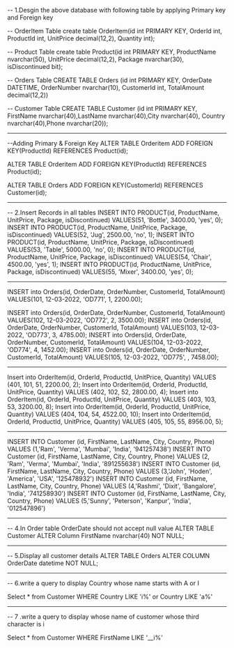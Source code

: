 
-- 1.Desgin the above database with following table by applying Primary key and Foreign key

-- OrderItem Table
create table OrderItem(id int PRIMARY KEY, OrderId int, ProductId int, UnitPrice decimal(12,2), Quantity int);

-- Product Table
create table Product(id int PRIMARY KEY, ProductName nvarchar(50), UnitPrice decimal(12,2), Package nvarchar(30), isDiscontinued bit);

-- Orders Table
CREATE TABLE Orders (id int PRIMARY KEY, OrderDate DATETIME, OrderNumber nvarchar(10), CustomerId int, TotalAmount decimal(12,2))

-- Customer Table
CREATE TABLE Customer (id int PRIMARY KEY, FirstName nvarchar(40),LastName nvarchar(40),City nvarchar(40), Country nvarchar(40),Phone nvarchar(20));

----------------------------------------------

--Adding Primary & Foreign Key
ALTER TABLE Orderitem
ADD FOREIGN KEY(ProductId) REFERENCES Product(id);

ALTER TABLE Orderitem
ADD FOREIGN KEY(ProductId) REFERENCES Product(id);

ALTER TABLE Orders
ADD FOREIGN KEY(CustomerId) REFERENCES Customer(id);

------------------------------------------------

-- 2.Insert Records in all tables 
INSERT INTO PRODUCT(id, ProductName, UnitPrice, Package, isDiscontinued) VALUES(51, 'Bottle', 3400.00, 'yes', 0);
INSERT INTO PRODUCT(id, ProductName, UnitPrice, Package, isDiscontinued) VALUES(52, 'Jug', 2500.00, 'no', 1);
INSERT INTO PRODUCT(id, ProductName, UnitPrice, Package, isDiscontinued) VALUES(53, 'Table', 5000.00, 'no', 0);
INSERT INTO PRODUCT(id, ProductName, UnitPrice, Package, isDiscontinued) VALUES(54, 'Chair', 4500.00, 'yes', 1);
INSERT INTO PRODUCT(id, ProductName, UnitPrice, Package, isDiscontinued) VALUES(55, 'Mixer', 3400.00, 'yes', 0);

------------------------------------------
INSERT into Orders(id, OrderDate, OrderNumber, CustomerId, TotalAmount) VALUES(101, 12-03-2022, 'OD771', 1, 2200.00);

INSERT into Orders(id, OrderDate, OrderNumber, CustomerId, TotalAmount) VALUES(102, 12-03-2022, 'OD772', 2, 3500.00);
INSERT into Orders(id, OrderDate, OrderNumber, CustomerId, TotalAmount) VALUES(103, 12-03-2022, 'OD773', 3, 4785.00);
INSERT into Orders(id, OrderDate, OrderNumber, CustomerId, TotalAmount) VALUES(104, 12-03-2022, 'OD774', 4, 1452.00);
INSERT into Orders(id, OrderDate, OrderNumber, CustomerId, TotalAmount) VALUES(105, 12-03-2022, 'OD775', , 7458.00);

----------------------------------------------------

Insert into OrderItem(id, OrderId, ProductId, UnitPrice, Quantity) VALUES (401, 101, 51, 
2200.00, 2);
Insert into OrderItem(id, OrderId, ProductId, UnitPrice, Quantity) VALUES (402, 102, 52, 
2800.00, 4);
Insert into OrderItem(id, OrderId, ProductId, UnitPrice, Quantity) VALUES (403, 103, 53, 
3200.00, 8);
Insert into OrderItem(id, OrderId, ProductId, UnitPrice, Quantity) VALUES (404, 104, 54, 
4522.00, 10);
Insert into OrderItem(id, OrderId, ProductId, UnitPrice, Quantity) VALUES (405, 105, 55, 
8956.00, 5);

-------------------------------------------------------------

INSERT INTO Customer (id, FirstName, LastName, City, Country, Phone) VALUES (1,'Ram', 'Verma', 'Mumbai', 'India', '941257438')
INSERT INTO Customer (id, FirstName, LastName, City, Country, Phone) VALUES (2, 'Ram', 'Verma', 'Mumbai', 'India', '891255638')
INSERT INTO Customer (id, FirstName, LastName, City, Country, Phone) VALUES (3,'John', 'Hoden', 'America', 'USA', '125478932')
INSERT INTO Customer (id, FirstName, LastName, City, Country, Phone) VALUES (4,'Rashmi', 'Dixit', 'Bangalore', 'India', '741258930')
INSERT INTO Customer (id, FirstName, LastName, City, Country, Phone) VALUES (5,'Sunny', 'Peterson', 'Kanpur', 'India', '012547896')

-------------------------------------------

-- 4.In Order table OrderDate should not accept null value
ALTER TABLE Customer 
ALTER Column FirstName nvarchar(40) NOT NULL;

--------------------------------------------

-- 5.Display all customer details
ALTER TABLE Orders
ALTER COLUMN OrderDate datetime NOT NULL;

---------------------------------------------

-- 6.write a query to display Country whose name starts with A or I

Select * from Customer WHERE Country LIKE 'i%' or Country LIKE 'a%'

----------------------------------------------
-- 7 .write a query to display whose name of customer whose third character is i

Select * from Customer WHERE FirstName LIKE '__i%'
